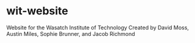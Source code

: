 # wit-website
Website for the Wasatch Institute of Technology
Created by David Moss, Austin Miles, Sophie Brunner, and Jacob Richmond

